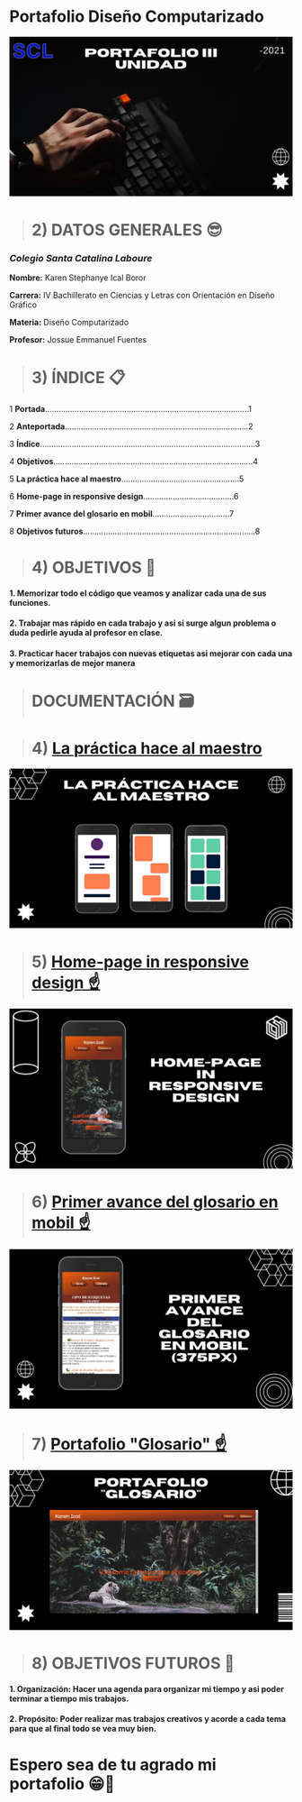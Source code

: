 # Portafolio Diseño Computarizado

![](https://github.com/Keibwi/Portafolio-DG/blob/main/imagenes/Portafolio%20iii%20unidad.jpg)

># 2) DATOS GENERALES 😎

### *Colegio Santa Catalina Laboure* 

**Nombre:** Karen Stephanye Ical Boror

**Carrera:** IV Bachillerato en Ciencias y Letras con Orientación en Diseño Gráfico

**Materia:** Diseño Computarizado

**Profesor:** Jossue Emmanuel Fuentes

># 3) ÍNDICE 📋

1 **Portada**..........................................................................................1

2 **Anteportada**.................................................................................2

3 **Índice**...............................................................................................3

4 **Objetivos**........................................................................................4

5 **La práctica hace al maestro**....................................................5

6 **Home-page in responsive design**........................................6

7 **Primer avance del glosario en mobil**..................................7

8 **Objetivos futuros**............................................................................8

># 4) OBJETIVOS 🚩

#### 1. Memorizar todo el código que veamos y analizar cada una de sus funciones.

#### 2. Trabajar mas rápido en cada trabajo y asi si surge algun problema o duda pedirle ayuda al profesor en clase.

#### 3. Practicar hacer trabajos con nuevas etiquetas asi mejorar con cada una y memorizarlas de mejor manera 

># DOCUMENTACIÓN 🗃

># 4) [La práctica hace al maestro](https://drive.google.com/file/d/1Abm9z6Dke5_EaoE0yk4-FwEHuVC2_HaY/view?usp=drive_web&authuser=0 "La práctica hace al maestro")

![](https://github.com/Keibwi/Portafolio-DG/blob/main/imagenes/2.jpg)

># 5) [Home-page in responsive design ☝️](https://keibwi.github.io/Portafolio-DG/ "Home-page in responsive design")

![](https://github.com/Keibwi/Portafolio-DG/blob/main/imagenes/3.jpg)

># 6) [Primer avance del glosario en mobil ☝️](https://keibwi.github.io/Portafolio-DG/ "Primer avance del glosario en mobil")

![](https://github.com/Keibwi/Portafolio-DG/blob/main/imagenes/4.jpg)

># 7) [Portafolio "Glosario" ☝️](https://keibwi.github.io/Portafolio-DG/)

![](https://github.com/Keibwi/Portafolio-DG/blob/main/imagenes/5.png)

># 8) OBJETIVOS FUTUROS 🚩

#### 1. **Organización:** Hacer una agenda para organizar mi tiempo y asi poder terminar a tiempo mis trabajos.

#### 2. **Propósito:** Poder realizar mas trabajos creativos y acorde a cada tema para que al final todo se vea muy bien.

# Espero sea de tu agrado mi portafolio 😁🤩
